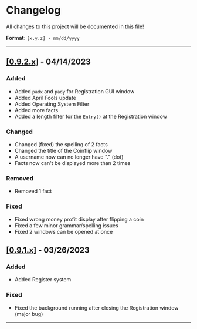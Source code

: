# Changelog
All changes to this project will be documented in this file!

**Format:** `[x.y.z] - mm/dd/yyyy`
<hr>

## [[0.9.2.x]](https://sites.google.com/view/project-hunterverse/versions?authuser=0#h.6aucpw48oqvp) - 04/14/2023
### Added
 - Added `padx` and `pady` for Registration GUI window
 - Added April Fools update
 - Added Operating System Filter
 - Added more facts
 - Added a length filter for the `Entry()` at the Registration window
### Changed
 - Changed (fixed) the spelling of 2 facts
 - Changed the title of the Coinflip window
 - A username now can no longer have "." (dot)
 - Facts now can't be displayed more than 2 times
### Removed
 - Removed 1 fact
### Fixed
 - Fixed wrong money profit display after flipping a coin
 - Fixed a few minor grammar/spelling issues
 - Fixed 2 windows can be opened at once

## [[0.9.1.x]](https://sites.google.com/view/project-hunterverse/versions?authuser=0#h.gpkfb2v6k56g) - 03/26/2023
### Added
 - Added Register system
### Fixed
 - Fixed the background running after closing the Registration window (major bug)

<hr>
